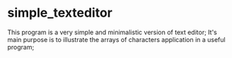# simple_texteditor
This program is a very simple and minimalistic version of text editor;
 It's main purpose is to illustrate the arrays of characters application in a useful program;